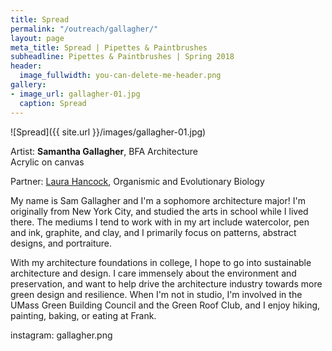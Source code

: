 ```yaml
---
title: Spread
permalink: "/outreach/gallagher/"
layout: page
meta_title: Spread | Pipettes & Paintbrushes
subheadline: Pipettes & Paintbrushes | Spring 2018
header:
  image_fullwidth: you-can-delete-me-header.png
gallery:
- image_url: gallagher-01.jpg
  caption: Spread
---
```


![Spread]({{ site.url }}/images/gallagher-01.jpg)

Artist: **Samantha Gallagher**, BFA Architecture<br>
Acrylic on canvas

Partner: [Laura Hancock](http://thatslifesci.com/authors/lhancock), Organismic and Evolutionary Biology

My name is Sam Gallagher and I'm a sophomore architecture major! I'm originally from New York City, and studied the arts in school while I lived there. The mediums I tend to work with in my art include watercolor, pen and ink, graphite, and clay, and I primarily focus on patterns, abstract designs, and portraiture.

With my architecture foundations in college, I hope to go into sustainable architecture and design. I care immensely about the environment and preservation, and want to help drive the architecture industry towards more green design and resilience. When I'm not in studio, I'm involved in the UMass Green Building Council and the Green Roof Club, and I enjoy hiking, painting, baking, or eating at Frank.

instagram: gallagher.png


